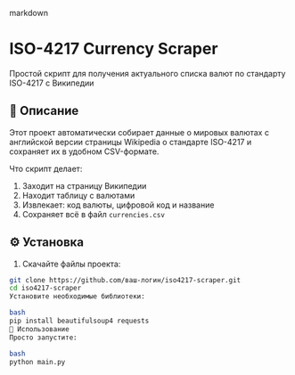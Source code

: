 markdown
# ISO-4217 Currency Scraper 

Простой скрипт для получения актуального списка валют по стандарту ISO-4217 с Википедии

## 📝 Описание

Этот проект автоматически собирает данные о мировых валютах с английской версии страницы Wikipedia о стандарте ISO-4217 и сохраняет их в удобном CSV-формате.

Что скрипт делает:
1. Заходит на страницу Википедии
2. Находит таблицу с валютами
3. Извлекает: код валюты, цифровой код и название
4. Сохраняет всё в файл `currencies.csv`

## ⚙️ Установка

1. Скачайте файлы проекта:
```bash
git clone https://github.com/ваш-логин/iso4217-scraper.git
cd iso4217-scraper
Установите необходимые библиотеки:

bash
pip install beautifulsoup4 requests
🚀 Использование
Просто запустите:

bash
python main.py
